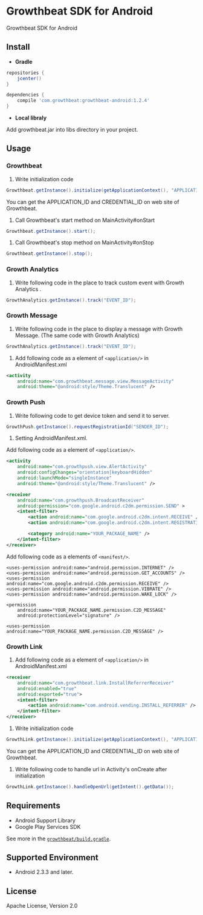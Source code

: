 # Growthbeat SDK for Android

Growthbeat SDK for Android

## Install

- **Gradle**

```groovy
repositories {
    jcenter()
}

dependencies {
    compile 'com.growthbeat:growthbeat-android:1.2.4'
}
```

- **Local libraly**

Add growthbeat.jar into libs directory in your project.

## Usage

### Growthbeat

1. Write initialization code

  ```java
  Growthbeat.getInstance().initialize(getApplicationContext(), "APPLICATION_ID", "CREDENTIAL_ID");
  ```

  You can get the APPLICATION_ID and CREDENTIAL_ID on web site of Growthbeat. 

1. Call Growthbeat's start method on MainActivity#onStart

  ```java
  Growthbeat.getInstance().start();
  ```

1. Call Growthbeat's stop method on MainActivity#onStop

  ```java
  Growthbeat.getInstance().stop();
  ```

### Growth Analytics

1. Write following code in the place to track custom event with Growth Analytics .

  ```java
  GrowthAnalytics.getInstance().track("EVENT_ID");
  ```
	
### Growth Message

1. Write following code in the place to display a message with Growth Message. (The same code with Growth Analytics)
	
  ```java
  GrowthAnalytics.getInstance().track("EVENT_ID");
  ```
	
1. Add following code as a element of `<application/>` in AndroidManifest.xml

  ```xml
  <activity
      android:name="com.growthbeat.message.view.MessageActivity"
      android:theme="@android:style/Theme.Translucent" />
  ```

### Growth Push

1. Write following code to get device token and send it to server.

  ```java
  GrowthPush.getInstance().requestRegistrationId("SENDER_ID");
  ```

1. Setting AndroidManifest.xml.

  Add following code as a element of `<application/>`.

  ```xml
  <activity
      android:name="com.growthpush.view.AlertActivity"
      android:configChanges="orientation|keyboardHidden"
      android:launchMode="singleInstance"
      android:theme="@android:style/Theme.Translucent" />

  <receiver
      android:name="com.growthpush.BroadcastReceiver"
      android:permission="com.google.android.c2dm.permission.SEND" >
      <intent-filter>
          <action android:name="com.google.android.c2dm.intent.RECEIVE" />
          <action android:name="com.google.android.c2dm.intent.REGISTRATION" />

          <category android:name="YOUR_PACKAGE_NAME" />
      </intent-filter>
  </receiver>
  ```

  Add following code as a elements of `<manifest/>`.

  ```
  <uses-permission android:name="android.permission.INTERNET" />
  <uses-permission android:name="android.permission.GET_ACCOUNTS" />
  <uses-permission android:name="com.google.android.c2dm.permission.RECEIVE" />
  <uses-permission android:name="android.permission.VIBRATE" />
  <uses-permission android:name="android.permission.WAKE_LOCK" />

  <permission
      android:name="YOUR_PACKAGE_NAME.permission.C2D_MESSAGE"
      android:protectionLevel="signature" />

  <uses-permission android:name="YOUR_PACKAGE_NAME.permission.C2D_MESSAGE" />
  ```

### Growth Link

1. Add following code as a element of `<application/>` in AndroidManifest.xml

  ```xml
  <receiver
      android:name="com.growthbeat.link.InstallReferrerReceiver"
      android:enabled="true"
      android:exported="true">
      <intent-filter>
          <action android:name="com.android.vending.INSTALL_REFERRER" />
      </intent-filter>
  </receiver>
  ```

1. Write initialization code

  ```java
  GrowthLink.getInstance().initialize(getApplicationContext(), "APPLICATION_ID", "CREDENTIAL_ID");
  ```

  You can get the APPLICATION_ID and CREDENTIAL_ID on web site of Growthbeat.
	
1. Write following code to handle url in Activity's onCreate after initialization

  ```java
  GrowthLink.getInstance().handleOpenUrl(getIntent().getData());
  ```

## Requirements

- Android Support Library
- Google Play Services SDK

See more in the [`growthbeat/build.gradle`](https://github.com/growthbeat/growthbeat-android/blob/master/growthbeat/build.gradle).

## Supported Environment

* Android 2.3.3 and later.

## License

Apache License, Version 2.0

